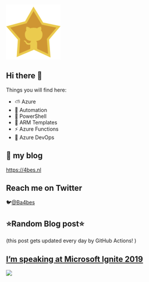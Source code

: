 ![Github Star](Assets/github-stars-logo_Color.png)

## Hi there 👋

Things you will find here:
- ⛅ Azure
- 🚗 Automation
- 🐚 PowerShell
- 💪 ARM Templates
- ⚡ Azure Functions
- 🚀 Azure DevOps


## 📝 my blog
<https://4bes.nl>

## Reach me on Twitter
🐦[@Ba4bes](https://twitter.com/Ba4bes)

<!---
- 🔭 I’m currently working on ...
- 🌱 I’m currently learning ...
- 👯 I’m looking to collaborate on ...
- 🤔 I’m looking for help with ...
- 💬 Ask me about ...
- 📫 How to reach me: ...
- 😄 Pronouns: ...
- ⚡ Fun fact: I have a standard poodle 🐩

-->

## ⭐Random Blog post⭐

(this post gets updated every day by GitHub Actions! )

<!-- Link -->
## [I&#8217;m speaking at Microsoft Ignite 2019](https://4bes.nl/2019/10/10/im-speaking-at-microsoft-ignite-2019/)

<a href="https://4bes.nl/2019/10/10/im-speaking-at-microsoft-ignite-2019/"><img src="https://4bes.nl/2018/10/16/script-download-and-install-powershell-core/" height="250px"></a>

